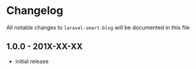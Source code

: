 # Changelog

All notable changes to `laravel-smart-blog` will be documented in this file

## 1.0.0 - 201X-XX-XX

- initial release
